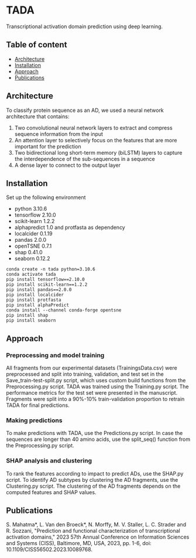 # TADA
Transcriptional activation domain prediction using deep learning.

## Table of content
* [Architecture](#Architecture)
* [Installation](#Installation)
* [Approach](#Approach)
* [Publications](#Publications)

## Architecture
To classify protein sequence as an AD, we used a neural network architecture that contains: 
1. Two convolutional neural network layers to extract and compress sequence information from the input
2. An attention layer to selectively focus on the features that are more important for the prediction
3. Two bidirectional long short-term memory (biLSTM) layers to capture the interdependence of the sub-sequences in a sequence
4. A dense layer to connect to the output layer


## Installation

Set up the following environment
* python 3.10.6
* tensorflow 2.10.0
* scikit-learn 1.2.2
* alphapredict 1.0 and protfasta as dependency
* localcider 0.1.19
* pandas 2.0.0
* openTSNE 0.7.1
* shap 0.41.0
* seaborn 0.12.2

```
conda create -n tada python=3.10.6
conda activate tada
pip install tensorflow==2.10.0
pip install scikit-learn==1.2.2
pip install pandas==2.0.0
pip install localcider
pip install protfasta
pip install alphaPredict
conda install --channel conda-forge opentsne
pip install shap
pip install seaborn
```

## Approach
### Preprocessing and model training
All fragments from our experimental datasets (TrainingsData.csv) were preprocessed and split into training, validation, and test set in the Save_train-test-split.py script, which uses custom build functions from the Preprocessing.py script. TADA was trained using the Training.py script. The performance metrics for the test set were presented in the manuscript. Fragments were split into a 90%-10% train-validation proportion to retrain TADA for final predictions.

### Making predictions
To make predictions with TADA, use the Predictions.py script. In case the sequences are longer than 40 amino acids, use the split_seq() function from the Preprocessing.py script. 

### SHAP analysis and clustering
To rank the features according to impact to predict ADs, use the SHAP.py script. To identify AD subtypes by clustering the AD fragments, use the Clustering.py script. The clustering of the AD fragments depends on the computed features and SHAP values. 

## Publications
S. Mahatma*, L. Van den Broeck*, N. Morffy, M. V. Staller, L. C. Strader and R. Sozzani, "Prediction and functional characterization of transcriptional activation domains," 2023 57th Annual Conference on Information Sciences and Systems (CISS), Baltimore, MD, USA, 2023, pp. 1-6, doi: 10.1109/CISS56502.2023.10089768.

